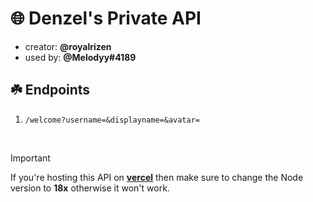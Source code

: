 # 🌐 Denzel's Private API
- creator: **@royalrizen**
- used by: **@Melodyy#4189**

## ☘️ Endpoints

1. ``` /welcome?username=&displayname=&avatar= ```

<br>

> [!IMPORTANT] 
> If you're hosting this API on **[vercel](https://vercel.com)** then make sure to change the Node version to **18x** otherwise it won't work.
